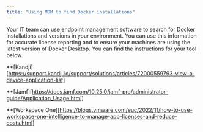 ```yaml
---
title: "Using MDM to find Docker installations"
---
```

Your IT team can use endpoint management software to search for Docker installations and versions in your environment. You can use this information for accurate license reporting and to ensure your machines are using the latest version of Docker Desktop. You can find the instructions for your tool below. 

**[Kandji][https://support.kandji.io/support/solutions/articles/72000559793-view-a-device-application-list]

**[Jamf][https://docs.jamf.com/10.25.0/jamf-pro/administrator-guide/Application_Usage.html]

**[Workspace One][https://blogs.vmware.com/euc/2022/11/how-to-use-workspace-one-intelligence-to-manage-app-licenses-and-reduce-costs.html]
